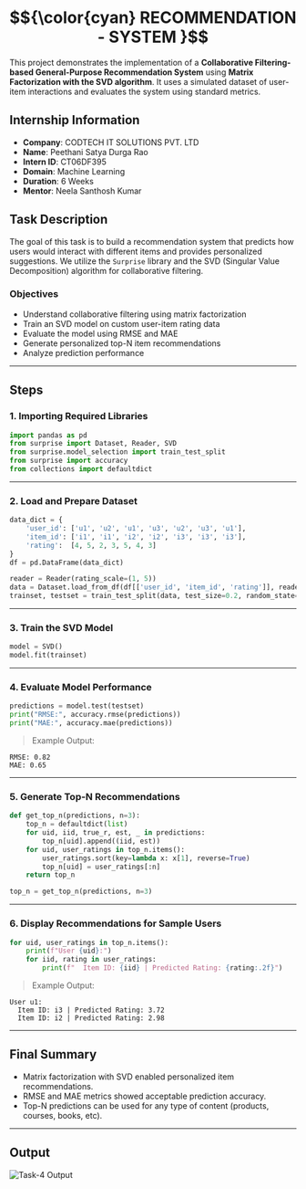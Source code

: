 # $${\color{cyan} RECOMMENDATION  -  SYSTEM }$$

This project demonstrates the implementation of a **Collaborative Filtering-based General-Purpose Recommendation System** using **Matrix Factorization with the SVD algorithm**. It uses a simulated dataset of user-item interactions and evaluates the system using standard metrics.

## Internship Information

- **Company**: CODTECH IT SOLUTIONS PVT. LTD  
- **Name**: Peethani Satya Durga Rao  
- **Intern ID**: CT06DF395  
- **Domain**: Machine Learning  
- **Duration**: 6 Weeks  
- **Mentor**: Neela Santhosh Kumar  

## Task Description

The goal of this task is to build a recommendation system that predicts how users would interact with different items and provides personalized suggestions. We utilize the `Surprise` library and the SVD (Singular Value Decomposition) algorithm for collaborative filtering.

### Objectives

- Understand collaborative filtering using matrix factorization  
- Train an SVD model on custom user-item rating data  
- Evaluate the model using RMSE and MAE  
- Generate personalized top-N item recommendations  
- Analyze prediction performance  

---

## Steps

### 1. Importing Required Libraries

```python
import pandas as pd
from surprise import Dataset, Reader, SVD
from surprise.model_selection import train_test_split
from surprise import accuracy
from collections import defaultdict
```

---

### 2. Load and Prepare Dataset

```python
data_dict = {
    'user_id': ['u1', 'u2', 'u1', 'u3', 'u2', 'u3', 'u1'],
    'item_id': ['i1', 'i1', 'i2', 'i2', 'i3', 'i3', 'i3'],
    'rating':  [4, 5, 2, 3, 5, 4, 3]
}
df = pd.DataFrame(data_dict)

reader = Reader(rating_scale=(1, 5))
data = Dataset.load_from_df(df[['user_id', 'item_id', 'rating']], reader)
trainset, testset = train_test_split(data, test_size=0.2, random_state=42)
```

---

### 3. Train the SVD Model

```python
model = SVD()
model.fit(trainset)
```

---

### 4. Evaluate Model Performance

```python
predictions = model.test(testset)
print("RMSE:", accuracy.rmse(predictions))
print("MAE:", accuracy.mae(predictions))
```

> Example Output:

```
RMSE: 0.82
MAE: 0.65
```

---

### 5. Generate Top-N Recommendations

```python
def get_top_n(predictions, n=3):
    top_n = defaultdict(list)
    for uid, iid, true_r, est, _ in predictions:
        top_n[uid].append((iid, est))
    for uid, user_ratings in top_n.items():
        user_ratings.sort(key=lambda x: x[1], reverse=True)
        top_n[uid] = user_ratings[:n]
    return top_n

top_n = get_top_n(predictions, n=3)
```

---

### 6. Display Recommendations for Sample Users

```python
for uid, user_ratings in top_n.items():
    print(f"User {uid}:")
    for iid, rating in user_ratings:
        print(f"  Item ID: {iid} | Predicted Rating: {rating:.2f}")
```

> Example Output:

```
User u1:
  Item ID: i3 | Predicted Rating: 3.72
  Item ID: i2 | Predicted Rating: 2.98
```

---

## Final Summary

* Matrix factorization with SVD enabled personalized item recommendations.  
* RMSE and MAE metrics showed acceptable prediction accuracy.  
* Top-N predictions can be used for any type of content (products, courses, books, etc).  

---

## Output 

![Task-4 Output](https://github.com/user-attachments/assets/9597630e-09df-4c05-b986-de5a1e8d72b6)
